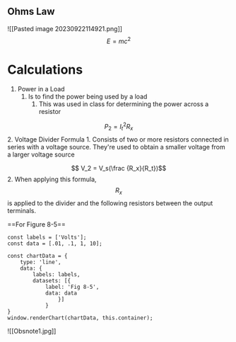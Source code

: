 
## Ohms Law
![[Pasted image 20230922114921.png]]
$$E = mc^2$$
# Calculations
1.  Power in a Load
	1.  Is to find the power being used by a load
		1. This was used in class for determining the power across a resistor

$$P_2=I_t^2R_x$$
2. Voltage Divider Formula
	1. Consists of two or more resistors connected in series with a voltage source. They're used to obtain a smaller voltage from a larger voltage source

$$ V_2 = V_s(\frac {R_x}{R_t})$$
		2. When applying this formula, $$R_x$$ is applied to the divider and the following resistors between the output terminals.


==For Figure 8-5==
```dataviewjs
const labels = ['Volts'];
const data = [.01, .1, 1, 10];

const chartData = {
	type: 'line',
	data: {
		labels: labels,
		datasets: [{
			label: 'Fig 8-5',
			data: data
				}]
			}
}
window.renderChart(chartData, this.container);
```

 ![[Obsnote1.jpg]]